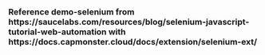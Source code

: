 <h3>Reference demo-selenium from https://saucelabs.com/resources/blog/selenium-javascript-tutorial-web-automation with https://docs.capmonster.cloud/docs/extension/selenium-ext/</h3>
